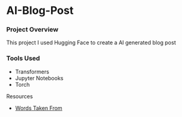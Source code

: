 # AI-Blog-Post


### Project Overview
This project I used Hugging Face to create a AI generated blog post

### Tools Used 
- Transformers
- Jupyter Notebooks
- Torch




Resources
- [Words Taken From](https://jamesclear.com/creative-thinking)
